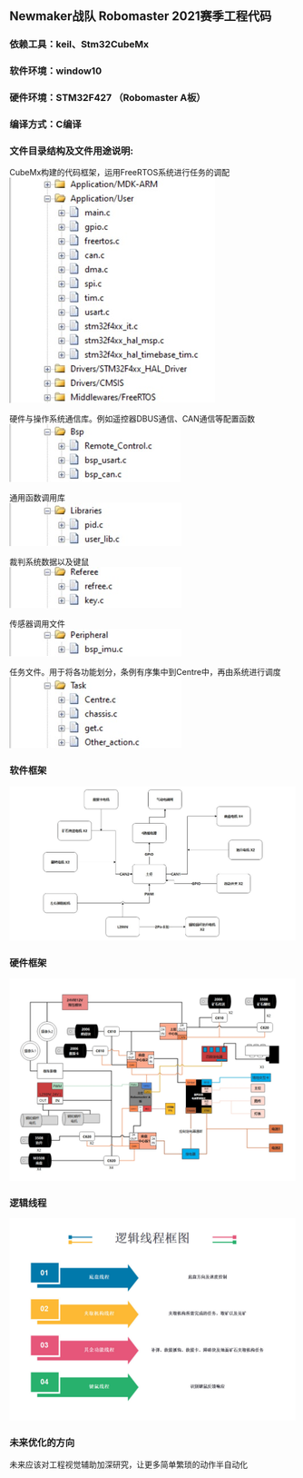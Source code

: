 ## Newmaker战队 Robomaster 2021赛季工程代码

### 依赖工具：keil、Stm32CubeMx

### 软件环境：window10 

### 硬件环境：STM32F427 （Robomaster A板）

### 编译方式：C编译

### 文件目录结构及文件用途说明:
  CubeMx构建的代码框架，运用FreeRTOS系统进行任务的调配   
  ![Doc](https://github.com/Yoyo-yi/2021_open_source_code/blob/main/Doc/CubeMx.jpg)

  硬件与操作系统通信库。例如遥控器DBUS通信、CAN通信等配置函数   
  ![Doc](https://github.com/Yoyo-yi/2021_open_source_code/blob/main/Doc/BSP.jpg)

  通用函数调用库   
  ![Doc](https://github.com/Yoyo-yi/2021_open_source_code/blob/main/Doc/Libraries.jpg)

  裁判系统数据以及键鼠    
  ![Doc](https://github.com/Yoyo-yi/2021_open_source_code/blob/main/Doc/Referee.jpg)

  传感器调用文件   
  ![Doc](https://github.com/Yoyo-yi/2021_open_source_code/blob/main/Doc/Peripheral.jpg)

  任务文件。用于将各功能划分，条例有序集中到Centre中，再由系统进行调度    
  ![Doc](https://github.com/Yoyo-yi/2021_open_source_code/blob/main/Doc/Task.jpg)
  
### 软件框架
  ![Doc](https://github.com/Yoyo-yi/2021_open_source_code/blob/main/Doc/%E8%BD%AF%E4%BB%B6%E6%A1%86%E6%9E%B6.jpg)
  
### 硬件框架
  ![Doc](https://github.com/Yoyo-yi/2021_open_source_code/blob/main/Doc/%E5%B7%A5%E7%A8%8B%E6%8E%A5%E7%BA%BF%E6%8B%93%E6%89%91.jpg)
 
### 逻辑线程
  ![Doc](https://github.com/Yoyo-yi/2021_open_source_code/blob/main/Doc/%E9%80%BB%E8%BE%91%E7%BA%BF%E7%A8%8B.jpg)
  
### 未来优化的方向
   未来应该对工程视觉辅助加深研究，让更多简单繁琐的动作半自动化
   

  


